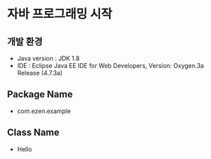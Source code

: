 # 자바 프로그래밍 시작
## 개발 환경
* Java version : JDK 1.8
* IDE : Eclipse Java EE IDE for Web Developers, Version: Oxygen.3a Release (4.7.3a)
## Package Name
* com.ezen.example
## Class Name
* Hello
